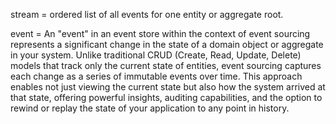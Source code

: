 stream = ordered list of all events for one entity or aggregate root.

event = An "event" in an event store within the context of event sourcing represents a significant change in the state of a domain object or aggregate in your system. Unlike traditional CRUD (Create, Read, Update, Delete) models that track only the current state of entities, event sourcing captures each change as a series of immutable events over time. This approach enables not just viewing the current state but also how the system arrived at that state, offering powerful insights, auditing capabilities, and the option to rewind or replay the state of your application to any point in history.
